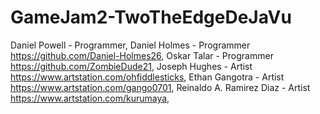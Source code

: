 # GameJam2-TwoTheEdgeDeJaVu

Daniel Powell - Programmer, 
Daniel Holmes - Programmer https://github.com/Daniel-Holmes26, 
Oskar Talar - Programmer https://github.com/ZombieDude21, 
Joseph Hughes - Artist https://www.artstation.com/ohfiddlesticks, 
Ethan Gangotra - Artist https://www.artstation.com/gango0701, 
Reinaldo A. Ramirez Diaz - Artist https://www.artstation.com/kurumaya, 
